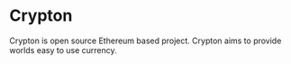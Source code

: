 # Crypton
Crypton is open source Ethereum based project. Crypton aims to provide worlds easy to use currency.
